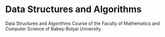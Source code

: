 # Data Structures and Algorithms
Data Structures and Algorithms Course of the Faculty of Mathematics and Computer Science of Babeș-Bolyai University
